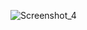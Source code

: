 ![Screenshot_4](https://user-images.githubusercontent.com/63076422/216588742-51d157d2-d08d-45d2-acf9-3f2be68a8f2b.jpg)
